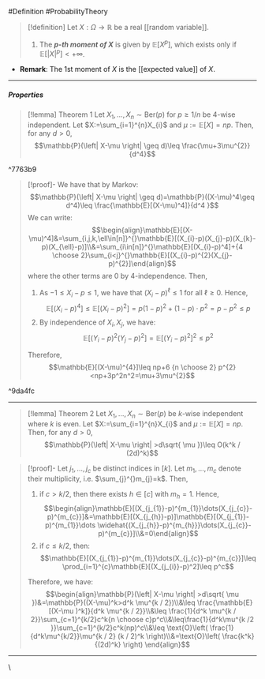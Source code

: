 #Definition #ProbabilityTheory 

> [!definition]
> Let $X:\Omega\to \mathbb{R}$ be a real [[random variable]]. 
> 1. The ***$p$-th moment of $X$*** is given by $\mathbb{E}[X^p]$,  which exists only if $\mathbb{E}[\left| X \right|^p]<+\infty$. 
- **Remark**: The $1$st moment of $X$ is the [[expected value]] of $X$.
---
##### Properties

> [!lemma] Theorem 1
> Let $X_{1},\dots,X_{n}\sim \text{Ber}(p)$ for $p\geq 1/n$ be $4$-wise independent. Let $X:=\sum_{i=1}^{n}X_{i}$ and $\mu:=\mathbb{E}[X]=np$. Then, for any $d>0$, $$\mathbb{P}(\left| X-\mu \right| \geq d)\leq \frac{\mu+3\mu^{2}}{d^4}$$

^7763b9

> [!proof]-
> We have that by Markov: $$\mathbb{P}(\left| X-\mu \right| \geq d)=\mathbb{P}((X-\mu)^4\geq d^4)\leq \frac{\mathbb{E}[(X-\mu)^4]}{d^4 }$$We can write: $$\begin{align}\mathbb{E}[(X-\mu)^4]&=\sum_{i,j,k,\ell\in[n]}^{}\mathbb{E}[(X_{i}-p)(X_{j}-p)(X_{k}-p)(X_{\ell}-p)]\\&=\sum_{i\in[n]}^{}\mathbb{E}[(X_{i}-p)^4]+{4 \choose 2}\sum_{i<j}^{}\mathbb{E}[(X_{i}-p)^{2}(X_{j}-p)^{2}]\end{align}$$where the other terms are 0 by 4-independence. Then, 
> 1. As $-1\leq X_{i}-p\leq 1$, we have that $(X_{i}-p)^\ell\leq 1$ for all $\ell\geq 0$. Hence, $$\mathbb{E}[(X_{i}-p)^4]\leq \mathbb{E}[(X_{i}-p)^{2}]=p(1-p)^{2}+(1-p)\cdot p^2=p-p^{2}\leq p$$
> 2. By independence of $X_{i},X_{j}$, we have: $$\mathbb{E}[(Y_{i}-p)^{2}(Y_{j}-p)^{2}]=\mathbb{E}[(Y_{i}-p)^{2}]^{2}\leq p^{2}$$
>    
> Therefore, $$\mathbb{E}[(X-\mu)^{4}]\leq np+6 {n \choose 2} p^{2}<np+3p^2n^2=\mu+3\mu^{2}$$ 

^9da4fc

---
> [!lemma] Theorem 2
> Let $X_{1},\dots,X_{n}\sim \text{Ber}(p)$ be $k$-wise independent where $k$ is even. Let $X:=\sum_{i=1}^{n}X_{i}$ and $\mu:=\mathbb{E}[X]=np$. Then, for any $d>0$, $$\mathbb{P}(\left| X-\mu \right| >d\sqrt{ \mu })\leq O(k^k / (2d)^k)$$

> [!proof]-
> Let $j_{1},\dots,j_{c}$ be distinct indices in $[k]$. Let $m_{1},\dots,m_{c}$ denote their multiplicity, i.e. $\sum_{j}^{}m_{j}=k$. Then, 
> 1. if $c>k /2$, then there exists $h\in[c]$ with $m_{h}=1$. Hence, $$\begin{align}\mathbb{E}[(X_{j_{1}}-p)^{m_{1}}\dots(X_{j_{c}}-p)^{m_{c}}]&=\mathbb{E}[(X_{j_{h}}-p)]\mathbb{E}[(X_{j_{1}}-p)^{m_{1}}\dots \widehat{(X_{j_{h}}-p)^{m_{h}}}\dots(X_{j_{c}}-p)^{m_{c}}]\\&=0\end{align}$$
> 2. if $c\leq k / 2$, then: $$\mathbb{E}[(X_{j_{1}}-p)^{m_{1}}\dots(X_{j_{c}}-p)^{m_{c}}]\leq \prod_{i=1}^{c}\mathbb{E}[(X_{j_{i}}-p)^2]\leq p^c$$
> 
> Therefore, we have: $$\begin{align}\mathbb{P}(\left| X-\mu \right| >d\sqrt{ \mu })&=\mathbb{P}((X-\mu)^k>d^k \mu^{k / 2})\\&\leq \frac{\mathbb{E}[(X-\mu )^k]}{d^k \mu^{k / 2}}\\&\leq \frac{1}{d^k \mu^{k / 2}}\sum_{c=1}^{k/2}c^k{n \choose c}p^c\\&\leq\frac{1}{d^k\mu^{k /2 }}\sum_{c=1}^{k/2}c^k(np)^c\\&\leq \text{O}\left( \frac{1}{d^k\mu^{k/2}}\mu^{k / 2} (k / 2)^k \right)\\&=\text{O}\left( \frac{k^k}{(2d)^k} \right) \end{align}$$
---
\